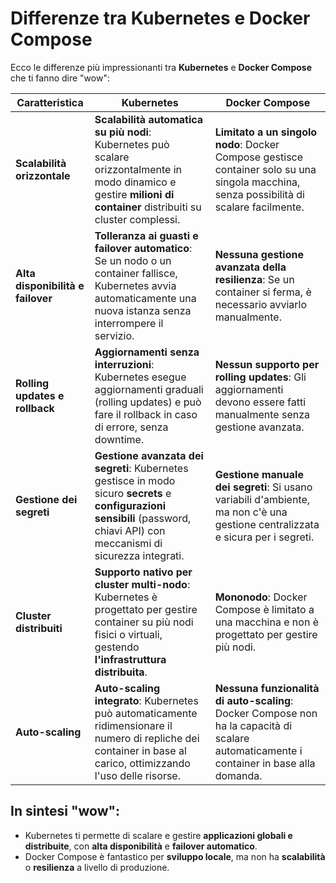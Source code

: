 # Differenze tra Kubernetes e Docker Compose

Ecco le differenze più impressionanti tra **Kubernetes** e **Docker Compose** che ti fanno dire "wow":

| **Caratteristica**                  | **Kubernetes**                              | **Docker Compose**                           |
|-------------------------------------|--------------------------------------------|---------------------------------------------|
| **Scalabilità orizzontale**         | **Scalabilità automatica su più nodi**: Kubernetes può scalare orizzontalmente in modo dinamico e gestire **milioni di container** distribuiti su cluster complessi. | **Limitato a un singolo nodo**: Docker Compose gestisce container solo su una singola macchina, senza possibilità di scalare facilmente. |
| **Alta disponibilità e failover**   | **Tolleranza ai guasti e failover automatico**: Se un nodo o un container fallisce, Kubernetes avvia automaticamente una nuova istanza senza interrompere il servizio. | **Nessuna gestione avanzata della resilienza**: Se un container si ferma, è necessario avviarlo manualmente. |
| **Rolling updates e rollback**      | **Aggiornamenti senza interruzioni**: Kubernetes esegue aggiornamenti graduali (rolling updates) e può fare il rollback in caso di errore, senza downtime. | **Nessun supporto per rolling updates**: Gli aggiornamenti devono essere fatti manualmente senza gestione avanzata. |
| **Gestione dei segreti**            | **Gestione avanzata dei segreti**: Kubernetes gestisce in modo sicuro **secrets** e **configurazioni sensibili** (password, chiavi API) con meccanismi di sicurezza integrati. | **Gestione manuale dei segreti**: Si usano variabili d'ambiente, ma non c'è una gestione centralizzata e sicura per i segreti. |
| **Cluster distribuiti**             | **Supporto nativo per cluster multi-nodo**: Kubernetes è progettato per gestire container su più nodi fisici o virtuali, gestendo **l'infrastruttura distribuita**. | **Mononodo**: Docker Compose è limitato a una macchina e non è progettato per gestire più nodi. |
| **Auto-scaling**                    | **Auto-scaling integrato**: Kubernetes può automaticamente ridimensionare il numero di repliche dei container in base al carico, ottimizzando l'uso delle risorse. | **Nessuna funzionalità di auto-scaling**: Docker Compose non ha la capacità di scalare automaticamente i container in base alla domanda. |

## In sintesi "wow":
- Kubernetes ti permette di scalare e gestire **applicazioni globali e distribuite**, con **alta disponibilità** e **failover automatico**.
- Docker Compose è fantastico per **sviluppo locale**, ma non ha **scalabilità** o **resilienza** a livello di produzione.

